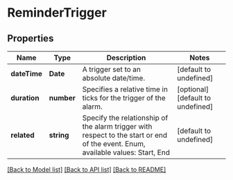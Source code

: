 
# ReminderTrigger

## Properties
Name | Type | Description | Notes
------------ | ------------- | ------------- | -------------
**dateTime** | **Date** | A trigger set to an absolute date/time. | [default to undefined]
**duration** | **number** | Specifies a relative time in ticks for the trigger of the alarm.              | [optional] [default to undefined]
**related** | **string** | Specify the relationship of the alarm trigger with respect to the start or end of the event. Enum, available values: Start, End | [default to undefined]



[[Back to Model list]](README.md#documentation-for-models) [[Back to API list]](README.md#documentation-for-api-endpoints) [[Back to README]](README.md)

